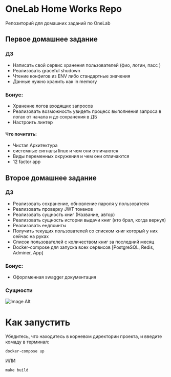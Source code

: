 # OneLab Home Works Repo 
Репозиторий для домашних заданий по OneLab

## Первое домашнее задание
### ДЗ
- Написать свой сервис хранения пользователей (фио, логин, пасс )
- Реализовать graceful shudown
- Чтение конфигов из ENV либо стандартные значения
- Данные нужно хранить как in memory
### Бонус:
- Хранение логов входящих запросов
- Реализовать возможность увидеть процесс выполнения запроса в логах от начала и до сохранения в ДБ
- Настроить линтер

#### Что почитать:
- Чистая Архитектура
- системные сигналы linux и чем они отличаются
- Виды переменных окружения и чем они отличаются
- 12 factor app

## Второе домашнее задание
### ДЗ
- Реализовать сохранение, обновление пароля у пользователя
- Реализовать проверку JWT токенов
- Реализовать сущность книг (Название, автор)
- Реализовать сущность истории выдачи книг (кто брал, когда вернул)
- Реализовать ендпоинты
- Получить текущих пользователей со списком книг который у них сейчас на руках
- Список пользователей с количеством книг за последний месяц
- Docker-compose для запуска всех сервисов [PostgreSQL, Redis, Adminer, App]

### Бонус:
- Офорлменная swagger документация

### Сущности
![Image Alt](https://user-images.githubusercontent.com/100071536/232201315-9b0b62a5-f969-46b7-891c-305992debcda.png)
# Как запустить
Убедитесь, что находитесь в корневом директории проекта, и введите комаду в терминал:
```shell
docker-compose up
```
ИЛИ
```shell
make build
```
